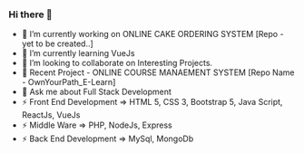 ### Hi there 👋



- 🔭 I’m currently working on ONLINE CAKE ORDERING SYSTEM [Repo - yet to be created..]
- 🌱 I’m currently learning VueJs
- 👯 I’m looking to collaborate on Interesting Projects.
- 🔭 Recent Project - ONLINE COURSE MANAEMENT SYSTEM [Repo Name - OwnYourPath_E-Learn]
- 💬 Ask me about Full Stack Development
- ⚡ Front End Development => HTML 5, CSS 3, Bootstrap 5, Java Script, ReactJs, VueJs
- ⚡ Middle Ware => PHP, NodeJs, Express
- ⚡ Back End Development => MySql, MongoDb

